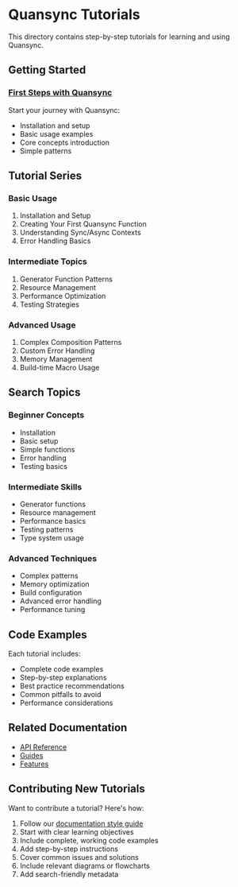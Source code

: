 # Quansync Tutorials

This directory contains step-by-step tutorials for learning and using Quansync.

## Getting Started

### [First Steps with Quansync](./getting-started.md)
Start your journey with Quansync:
- Installation and setup
- Basic usage examples
- Core concepts introduction
- Simple patterns

## Tutorial Series

### Basic Usage
1. Installation and Setup
2. Creating Your First Quansync Function
3. Understanding Sync/Async Contexts
4. Error Handling Basics

### Intermediate Topics
1. Generator Function Patterns
2. Resource Management
3. Performance Optimization
4. Testing Strategies

### Advanced Usage
1. Complex Composition Patterns
2. Custom Error Handling
3. Memory Management
4. Build-time Macro Usage

## Search Topics

### Beginner Concepts
- Installation
- Basic setup
- Simple functions
- Error handling
- Testing basics

### Intermediate Skills
- Generator functions
- Resource management
- Performance basics
- Testing patterns
- Type system usage

### Advanced Techniques
- Complex patterns
- Memory optimization
- Build configuration
- Advanced error handling
- Performance tuning

## Code Examples

Each tutorial includes:
- Complete code examples
- Step-by-step explanations
- Best practice recommendations
- Common pitfalls to avoid
- Performance considerations

## Related Documentation

- [API Reference](../api/api-reference.md)
- [Guides](../guides/README.md)
- [Features](../features/README.md)

## Contributing New Tutorials

Want to contribute a tutorial? Here's how:
1. Follow our [documentation style guide](../../CONTRIBUTING.md)
2. Start with clear learning objectives
3. Include complete, working code examples
4. Add step-by-step instructions
5. Cover common issues and solutions
6. Include relevant diagrams or flowcharts
7. Add search-friendly metadata